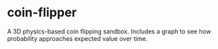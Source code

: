 # coin-flipper
A 3D physics-based coin flipping sandbox. Includes a graph to see how probability approaches expected value over time.
